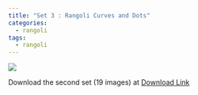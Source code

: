 ```yaml
---
title: "Set 3 : Rangoli Curves and Dots"
categories:
  - rangoli
tags:
  - rangoli
---
```



<img src="{{site.baseurl}}/assets/art/thumbnail/set-3-14.jpg">



Download the second set (19 images) at  [ Download Link ](https://github.com/slabstech/connectingthedots/blob/master/assets/art/rangoli/set3.zip)
